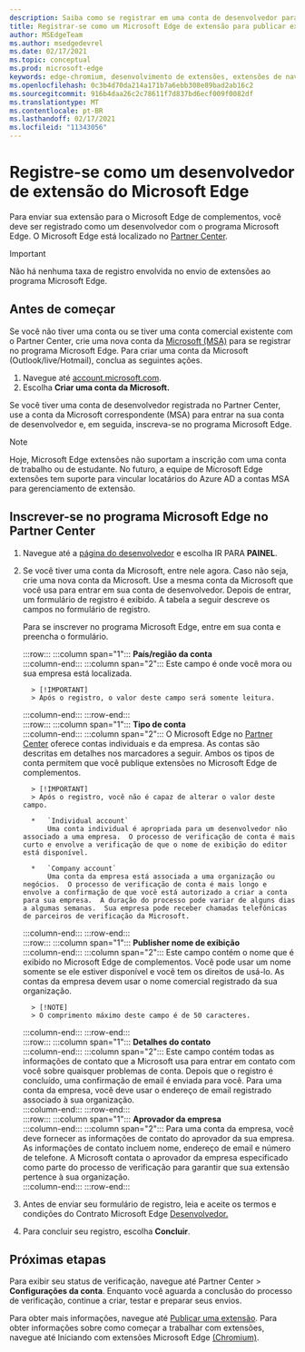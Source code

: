 ```yaml
---
description: Saiba como se registrar em uma conta de desenvolvedor para publicar extensões no Microsoft Edge de complementos
title: Registrar-se como um Microsoft Edge de extensão para publicar extensões
author: MSEdgeTeam
ms.author: msedgedevrel
ms.date: 02/17/2021
ms.topic: conceptual
ms.prod: microsoft-edge
keywords: edge-chromium, desenvolvimento de extensões, extensões de navegador, complementos, partner center, desenvolvedor
ms.openlocfilehash: 0c3b4d70da214a171b7a6ebb308e89bad2ab16c2
ms.sourcegitcommit: 916b4daa26c2c78611f7d837bd6ecf009f0082df
ms.translationtype: MT
ms.contentlocale: pt-BR
ms.lasthandoff: 02/17/2021
ms.locfileid: "11343056"
---
```

# Registre-se como um desenvolvedor de extensão do Microsoft Edge  

Para enviar sua extensão para o Microsoft Edge de complementos, você deve ser registrado como um desenvolvedor com o programa Microsoft Edge.  O Microsoft Edge está localizado no [Partner Center][MicrosoftPartnerCenter].  

> [!IMPORTANT]
> Não há nenhuma taxa de registro envolvida no envio de extensões ao programa Microsoft Edge.  

##  <a name="before-you-begin"></a>Antes de começar  

Se você não tiver uma conta ou se tiver uma conta comercial existente com o Partner Center, crie uma nova conta da [Microsoft (MSA)][WindowsCommunityEverythingAboutMicrosoftAccounts] para se registrar no programa Microsoft Edge.  Para criar uma conta da Microsoft \(Outlook/live/Hotmail\), conclua as seguintes ações.  

1.  Navegue até [account.microsoft.com][MicrosoftAccount].  
1.  Escolha **Criar uma conta da Microsoft.**  
    
Se você tiver uma conta de desenvolvedor registrada no Partner Center, use a conta da Microsoft correspondente \(MSA\) para entrar na sua conta de desenvolvedor e, em seguida, inscreva-se no programa Microsoft Edge.  

> [!NOTE]
> Hoje, Microsoft Edge extensões não suportam a inscrição com uma conta de trabalho ou de estudante.  No futuro, a equipe de Microsoft Edge extensões tem suporte para vincular locatários do Azure AD a contas MSA para gerenciamento de extensão.  

##  <a name="enroll-in-the-microsoft-edge-program-on-partner-center"></a>Inscrever-se no programa Microsoft Edge no Partner Center  

1.  Navegue até a [página do desenvolvedor][MicrosoftPartnerCenter] e escolha IR PARA **PAINEL**.  
1.  Se você tiver uma conta da Microsoft, entre nele agora.  Caso não seja, crie uma nova conta da Microsoft.  Use a mesma conta da Microsoft que você usa para entrar em sua conta de desenvolvedor.  Depois de entrar, um formulário de registro é exibido. A tabela a seguir descreve os campos no formulário de registro.  
    
    Para se inscrever no programa Microsoft Edge, entre em sua conta e preencha o formulário.  
    
    :::row:::
       :::column span="1":::
          **País/região da conta**  
       :::column-end:::
       :::column span="2":::
          Este campo é onde você mora ou sua empresa está localizada.  
          
          > [!IMPORTANT]
          > Após o registro, o valor deste campo será somente leitura.  
          
       :::column-end:::
    :::row-end:::  
    :::row:::
       :::column span="1":::
          **Tipo de conta**  
       :::column-end:::
       :::column span="2":::
          O Microsoft Edge no [Partner Center][MicrosoftPartnerCenter] oferece contas individuais e da empresa.  As contas são descritas em detalhes nos marcadores a seguir.  Ambos os tipos de conta permitem que você publique extensões no Microsoft Edge de complementos.  
          
          > [!IMPORTANT]
          > Após o registro, você não é capaz de alterar o valor deste campo.  
          
          *   `Individual account`  
              Uma conta individual é apropriada para um desenvolvedor não associado a uma empresa.  O processo de verificação de conta é mais curto e envolve a verificação de que o nome de exibição do editor está disponível.  

          *   `Company account`  
              Uma conta da empresa está associada a uma organização ou negócios.  O processo de verificação de conta é mais longo e envolve a confirmação de que você está autorizado a criar a conta para sua empresa.  A duração do processo pode variar de alguns dias a algumas semanas.  Sua empresa pode receber chamadas telefônicas de parceiros de verificação da Microsoft.  
              
       :::column-end:::
    :::row-end:::  
    :::row:::
       :::column span="1":::
          **Publisher nome de exibição**  
       :::column-end:::
       :::column span="2":::
          Este campo contém o nome que é exibido no Microsoft Edge de complementos.  Você pode usar um nome somente se ele estiver disponível e você tem os direitos de usá-lo.  As contas da empresa devem usar o nome comercial registrado da sua organização.  
          
          > [!NOTE]
          > O comprimento máximo deste campo é de 50 caracteres.  
          
       :::column-end:::
    :::row-end:::  
    :::row:::
       :::column span="1":::
          **Detalhes do contato**  
       :::column-end:::
       :::column span="2":::
          Este campo contém todas as informações de contato que a Microsoft usa para entrar em contato com você sobre quaisquer problemas de conta.  Depois que o registro é concluído, uma confirmação de email é enviada para você.  Para uma conta da empresa, você deve usar o endereço de email registrado associado à sua organização.  
       :::column-end:::
    :::row-end:::  
    :::row:::
       :::column span="1":::
          **Aprovador da empresa**  
       :::column-end:::
       :::column span="2":::
          Para uma conta da empresa, você deve fornecer as informações de contato do aprovador da sua empresa.  As informações de contato incluem nome, endereço de email e número de telefone.  A Microsoft contata o aprovador da empresa especificado como parte do processo de verificação para garantir que sua extensão pertence à sua organização.  
       :::column-end:::
    :::row-end:::  
    
1.  Antes de enviar seu formulário de registro, leia e aceite os termos e condições do Contrato Microsoft Edge [Desenvolvedor.][MicrosoftAppDeveloperAgreement]  
1.  Para concluir seu registro, escolha **Concluir**.  
    
##  <a name="next-steps"></a>Próximas etapas  

Para exibir seu status de verificação, navegue até Partner Center > **Configurações da conta**.  Enquanto você aguarda a conclusão do processo de verificação, continue a criar, testar e preparar seus envios.  

Para obter mais informações, navegue até [Publicar uma extensão][ExtensionsChromiumPublishExtension].  Para obter informações sobre como começar a trabalhar com extensões, navegue até Iniciando com extensões Microsoft Edge [(Chromium)][ExtensionsChromiumGettingStartedIndex].  

<!-- links -->  

[ExtensionsChromiumGettingStartedIndex]: ../getting-started/index.md "Iniciando com extensões Microsoft Edge (Chromium) | Microsoft Docs"  
[ExtensionsChromiumPublishExtension]:  ./publish-extension.md "Publicar uma extensão | Microsoft Docs"  

[MicrosoftAppDeveloperAgreement]:  /legal/windows/agreements/app-developer-agreement "Contrato de desenvolvedor de aplicativos | Microsoft Docs"  

[MicrosoftAccount]:  https://account.microsoft.com/account "Conta da Microsoft"  

[MicrosoftPartnerCenter]:  https://partner.microsoft.com/dashboard/microsoftedge/public/login?ref=dd "Partner Center"  

[WindowsCommunityEverythingAboutMicrosoftAccounts]:  https://community.windows.com/stories/everything-you-need-to-know-about-microsoft-accounts "Tudo o que você precisa saber sobre contas da Microsoft | Windows Community"  
